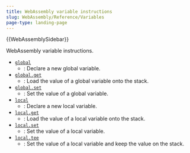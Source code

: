 ```yaml
---
title: WebAssembly variable instructions
slug: WebAssembly/Reference/Variables
page-type: landing-page
---
```


{{WebAssemblySidebar}}

WebAssembly variable instructions.

- [`global`](/en-US/docs/WebAssembly/Reference/Variables/global)
  - : Declare a new global variable.
- [`global.get`](/en-US/docs/WebAssembly/Reference/Variables/global_get)
  - : Load the value of a global variable onto the stack.
- [`global.set`](/en-US/docs/WebAssembly/Reference/Variables/Global_set)
  - : Set the value of a global variable.
- [`local`](/en-US/docs/WebAssembly/Reference/Variables/local)
  - : Declare a new local variable.
- [`local.get`](/en-US/docs/WebAssembly/Reference/Variables/local_get)
  - : Load the value of a local variable onto the stack.
- [`local.set`](/en-US/docs/WebAssembly/Reference/Variables/local_set)
  - : Set the value of a local variable.
- [`local.tee`](/en-US/docs/WebAssembly/Reference/Variables/local_tee)
  - : Set the value of a local variable and keep the value on the stack.
